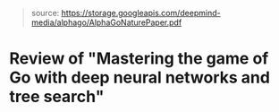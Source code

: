 > source: https://storage.googleapis.com/deepmind-media/alphago/AlphaGoNaturePaper.pdf

# Review of "Mastering the game of Go with deep neural networks and tree search"
